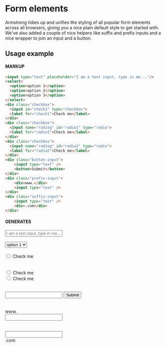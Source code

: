 # Form elements
Armstrong tidies up and unifies the styling of all popular form elements across all browsers, giving you a nice plain default style to get started with. We've also added a couple of nice helpers like suffix and prefix inputs and a nice wrapper to join an input and a button.

## Usage example
#### MARKUP
``` html
<input type="text" placeholder="I am a text input, type in me..."/>
<select>
  <option>option 1</option>
  <option>option 2</option>
  <option>option 3</option>
</select>
<div class="checkbox">
  <input id="check1" type="checkbox">
  <label for="check1">Check me</label>
</div>
<div class="checkbox">
  <input name="radiog" id="radio1" type="radio">
  <label for="radio1">Check me</label>
</div>
<div class="checkbox">
  <input name="radiog" id="radio2" type="radio">
  <label for="radio2">Check me</label>
</div>
<div class="button-input">
    <input type="text" />
    <button>Submit</button>
</div>
<div class="prefix-input">
    <div>www.</div>
    <input type="text" />
</div>
<div class="suffix-input">
    <input type="text" />
    <div>.com</div>
</div>
```
#### GENERATES
<div class="example-code" style="padding-bottom: 20px;">
  <input type="text" placeholder="I am a text input, type in me..."/>
  <br/><br/>
  <select>
  <option>option 1</option>
  <option>option 2</option>
  <option>option 3</option>
  </select>
  <br/><br/>
  <div class="checkbox">
    <input id="check1" type="checkbox">
    <label for="check1">Check me</label>
  </div>
<br/><br/>
  <div class="checkbox">
    <input name="radiog" id="radio1" type="radio">
    <label for="radio1">Check me</label>
  </div>
  <div class="checkbox">
    <input name="radiog" id="radio2" type="radio">
    <label for="radio2">Check me</label>
  </div>
  <br/><br/>
  <div class="button-input">
                <input type="text" />
                <button>Submit</button>
            </div>
            <br/>
            <br/>
            <div class="prefix-input">
                <div>www.</div>
                <input type="text" />
            </div>
            <br/>
            <br/>
            <div class="suffix-input">
                <input type="text" />
                <div>.com</div>
            </div>
</div>
